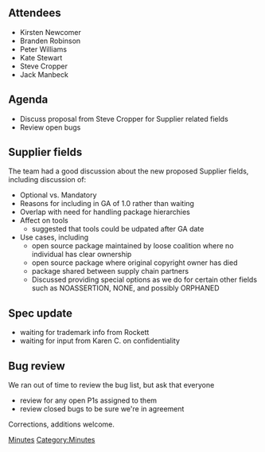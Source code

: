 ## Attendees

  - Kirsten Newcomer
  - Branden Robinson
  - Peter Williams
  - Kate Stewart
  - Steve Cropper
  - Jack Manbeck

## Agenda

  - Discuss proposal from Steve Cropper for Supplier related fields
  - Review open bugs

## Supplier fields

The team had a good discussion about the new proposed Supplier fields,
including discussion of:

  - Optional vs. Mandatory
  - Reasons for including in GA of 1.0 rather than waiting
  - Overlap with need for handling package hierarchies
  - Affect on tools
      - suggested that tools could be udpated after GA date
  - Use cases, including
      - open source package maintained by loose coalition where no
        individual has clear ownership
      - open source package where original copyright owner has died
      - package shared between supply chain partners
      - Discussed providing special options as we do for certain other
        fields such as NOASSERTION, NONE, and possibly ORPHANED

## Spec update

  - waiting for trademark info from Rockett
  - waiting for input from Karen C. on confidentiality

## Bug review

We ran out of time to review the bug list, but ask that everyone

  - review for any open P1s assigned to them
  - review closed bugs to be sure we're in agreement

Corrections, additions welcome.

[Minutes](Category:Technical "wikilink")
[Category:Minutes](Category:Minutes "wikilink")
